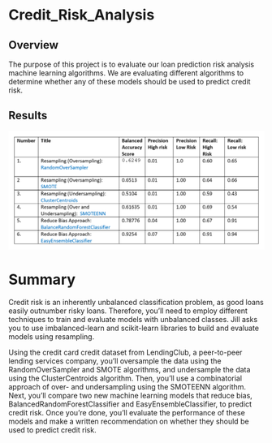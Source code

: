 # Credit_Risk_Analysis
## Overview

The purpose of this project is to evaluate our loan prediction risk analysis machine learning algorithms.  We are evaluating different algorithms to determine whether any of these models should be used to predict credit risk.

## Results



![image_name](https://github.com/jessicameyer23/Credit_Risk_Analysis/blob/main/Annotation%202022-04-10%20172950.png)



# Summary









Credit risk is an inherently unbalanced classification problem, as good loans easily outnumber risky loans. Therefore, you’ll need to employ different techniques to train and evaluate models with unbalanced classes. Jill asks you to use imbalanced-learn and scikit-learn libraries to build and evaluate models using resampling.

Using the credit card credit dataset from LendingClub, a peer-to-peer lending services company, you’ll oversample the data using the RandomOverSampler and SMOTE algorithms, and undersample the data using the ClusterCentroids algorithm. Then, you’ll use a combinatorial approach of over- and undersampling using the SMOTEENN algorithm. Next, you’ll compare two new machine learning models that reduce bias, BalancedRandomForestClassifier and EasyEnsembleClassifier, to predict credit risk. Once you’re done, you’ll evaluate the performance of these models and make a written recommendation on whether they should be used to predict credit risk.
